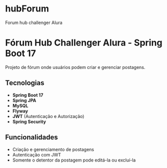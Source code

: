 # hubForum
Forum hub challenger Alura

# Fórum Hub Challenger Alura - Spring Boot 17

Projeto de fórum onde usuários podem criar e gerenciar postagens.

## Tecnologias

- **Spring Boot 17**
- **Spring JPA**
- **MySQL**
- **Flyway**
- **JWT** (Autenticação e Autorização)
- **Spring Security**

## Funcionalidades

- Criação e gerenciamento de postagens
- Autenticação com JWT
- Somente o detentor da postagem pode editá-la ou excluí-la

